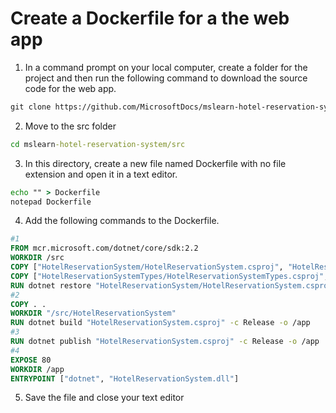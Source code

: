 # Create a Dockerfile for a the web app

1. In a command prompt on your local computer, create a folder for the project and then run the
following command to download the source code for the web app.
``` html
git clone https://github.com/MicrosoftDocs/mslearn-hotel-reservation-system.git
```

2. Move to the src folder

``` cmd
cd mslearn-hotel-reservation-system/src
```

3. In this directory, create a new file named Dockerfile with no file extension and open it in a text editor.

``` cmd
echo "" > Dockerfile
notepad Dockerfile
```

4. Add the following commands to the Dockerfile.
``` dockerfile
#1
FROM mcr.microsoft.com/dotnet/core/sdk:2.2
WORKDIR /src
COPY ["HotelReservationSystem/HotelReservationSystem.csproj", "HotelReservationSystem/"]
COPY ["HotelReservationSystemTypes/HotelReservationSystemTypes.csproj", "HotelReservationSystemTypes/"]
RUN dotnet restore "HotelReservationSystem/HotelReservationSystem.csproj"
#2
COPY . .
WORKDIR "/src/HotelReservationSystem"
RUN dotnet build "HotelReservationSystem.csproj" -c Release -o /app
#3
RUN dotnet publish "HotelReservationSystem.csproj" -c Release -o /app
#4
EXPOSE 80
WORKDIR /app
ENTRYPOINT ["dotnet", "HotelReservationSystem.dll"]
```

5. Save the file and close your text editor
